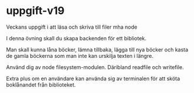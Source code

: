 # uppgift-v19
Veckans uppgift i att läsa och skriva till filer mha node

I denna övning skall du skapa backenden för ett bibliotek.

Man skall kunna låna böcker, lämna tillbaka, lägga till nya böcker och kasta de gamla böckerna som man inte kan urskilja texten i längre.

Använd dig av node filesystem-modulen. Däribland readfile och writefile.

Extra plus om en användare kan använda sig av terminalen för att sköta boklånandet från biblioteket.
